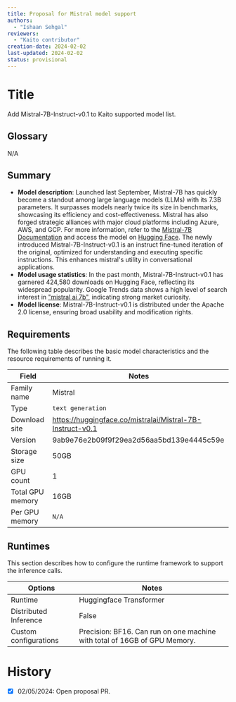 ```yaml
---
title: Proposal for Mistral model support
authors:
  - "Ishaan Sehgal"
reviewers:
  - "Kaito contributor"
creation-date: 2024-02-02
last-updated: 2024-02-02
status: provisional
---
```

# Title
Add Mistral-7B-Instruct-v0.1 to Kaito supported model list.

## Glossary
N/A

## Summary

- **Model description**: Launched last September, Mistral-7B has quickly become a standout among large language models (LLMs) with its 7.3B parameters. It surpasses models nearly twice its size in benchmarks, showcasing its efficiency and cost-effectiveness. Mistral has also forged strategic alliances with major cloud platforms including Azure, AWS, and GCP. For more information, refer to the [Mistral-7B Documentation](https://docs.mistral.ai/) and access the model on [Hugging Face](https://huggingface.co/mistralai/Mistral-7B-v0.1). The newly introduced Mistral-7B-Instruct-v0.1 is an instruct fine-tuned iteration of the original, optimized for understanding and executing specific instructions. This enhances mistral's utility in conversational applications.  
- **Model usage statistics**: In the past month, Mistral-7B-Instruct-v0.1 has garnered 424,580 downloads on Hugging Face, reflecting its widespread popularity. Google Trends data shows a high level of search interest in <!-- markdown-link-check-disable --> ["mistral ai 7b"](https://trends.google.com/trends/explore?q=mistral%20ai%207b), <!-- markdown-link-check-enable --> indicating strong market curiosity. 
- **Model license**: Mistral-7B-Instruct-v0.1 is distributed under the Apache 2.0 license, ensuring broad usability and modification rights.

## Requirements

The following table describes the basic model characteristics and the resource requirements of running it.

| Field | Notes|
|----|----|
| Family name| Mistral|
| Type| `text generation` |
| Download site|  https://huggingface.co/mistralai/Mistral-7B-Instruct-v0.1|
| Version| 9ab9e76e2b09f9f29ea2d56aa5bd139e4445c59e|
| Storage size| 50GB |
| GPU count| 1 |
| Total GPU memory| 16GB |
| Per GPU memory | `N/A` |

## Runtimes

This section describes how to configure the runtime framework to support the inference calls.

| Options | Notes|
|----|----|
| Runtime | Huggingface Transformer |
| Distributed Inference| False |
| Custom configurations| Precision: BF16. Can run on one machine with total of 16GB of GPU Memory.|

# History

- [x] 02/05/2024: Open proposal PR.
